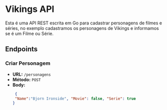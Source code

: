 # Vikings API

Esta é uma API REST escrita em Go para cadastrar personagens de filmes e séries, no exemplo cadastramos os personagens de Vikings e informamos se é um Filme ou Série.

## Endpoints

### Criar Personagem

- **URL:** `/personagens`
- **Método:** `POST`
- **Body:**
  ```json
   {
   "Name":"Bjorn Ironside", "Movie": false, "Serie": true
  }
